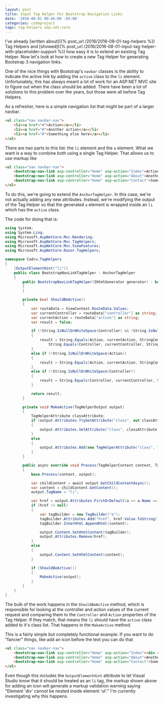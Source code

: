 ```yaml
---
layout: post
title: Input Tag Helper For Bootstrap Navigation Links
date: '2016-08-01 09:46:00 -05:00'
categories: codeproject
tags: tag-helpers asp.net-core
---
```


I've already [written about]({% post_url /2016/2016-08-01-tag-helpers %}) Tag Helpers and [showed]({% post_url /2016/2016-08-01-input-tag-helper-with-placeholder-support %}) how easy it is to extend an existing Tag Helper. Now let's look at how to create a new Tag Helper for generating Bootstrap 3 navigation links.

One of the nice things with Bootstrap's `navbar` classes is the ability to indicate the active link by adding the `active` class to the `li` element. Unfortunately, this has always meant a lot of work for an ASP.NET MVC site to figure out when the class should be added. There have been a lot of solutions to this problem over the years, but those were all before Tag Helpers.

As a refresher, here is a simple navigation list that might be part of a larger navbar.

```html
<ul class="nav navbar-nav">
    <li><a href="#">Action</a></li>
    <li><a href="#">Another action</a></li>
    <li><a href="#">Something else here</a></li>
</ul>
```

There are two parts to this list: the `li` element and the `a` element. What we want is a way to combine both using a single Tag Helper. That allows us to use markup like

```html
<ul class="nav navbar-nav">
    <bootstrap-nav-link asp-controller="Home" asp-action="Index">Action</a></bootstrap-nav-link>
    <bootstrap-nav-link asp-controller="Home" asp-action="About">Another action</bootstrap-nav-link>
    <bootstrap-nav-link asp-controller="Home" asp-action="Contact">Something else here</bootstrap-nav-link>
</ul>
```

To do this, we're going to extend the `AnchorTagHelper`. In this case, we're not actually adding any new attributes. Instead, we're modifying the output of the Tag Helper so that the generated `a` element is wrapped inside an `li` which has the `active` class.

The code for doing that is:

```csharp
using System;
using System.Linq;
using Microsoft.AspNetCore.Mvc.Rendering;
using Microsoft.AspNetCore.Mvc.TagHelpers;
using Microsoft.AspNetCore.Mvc.ViewFeatures;
using Microsoft.AspNetCore.Razor.TagHelpers;

namespace Cadru.TagHelpers
{
    [OutputElementHint("li")]
    public class BootstrapNavLinkTagHelper : AnchorTagHelper
    {
        public BootstrapNavLinkTagHelper(IHtmlGenerator generator) : base(generator)
        {
        }

        private bool ShouldBeActive()
        {
            var routeData = ViewContext.RouteData.Values;
            var currentController = routeData["controller"] as string;
            var currentAction = routeData["action"] as string;
            var result = false;

            if (!String.IsNullOrWhiteSpace(Controller) && !String.IsNullOrWhiteSpace(Action))
            {
                result = String.Equals(Action, currentAction, StringComparison.OrdinalIgnoreCase) &&
                    String.Equals(Controller, currentController, StringComparison.OrdinalIgnoreCase);
            }
            else if (!String.IsNullOrWhiteSpace(Action))
            {
                result = String.Equals(Action, currentAction, StringComparison.OrdinalIgnoreCase);
            }
            else if (!String.IsNullOrWhiteSpace(Controller))
            {
                result = String.Equals(Controller, currentController, StringComparison.OrdinalIgnoreCase);
            }

            return result;
        }

        private void MakeActive(TagHelperOutput output)
        {
            TagHelperAttribute classAttribute;
            if (output.Attributes.TryGetAttribute("class", out classAttribute))
            {
                output.Attributes.SetAttribute("class", classAttribute.Value + " active");
            }
            else
            {
                output.Attributes.Add(new TagHelperAttribute("class", "active"));
            }
        }

        public async override void Process(TagHelperContext context, TagHelperOutput output)
        {
            base.Process(context, output);

            var childContent = await output.GetChildContentAsync();
            var content = childContent.GetContent();
            output.TagName = "li";

            var href = output.Attributes.FirstOrDefault(a => a.Name == "href");
            if (href != null)
            {
                var tagBuilder = new TagBuilder("a");
                tagBuilder.Attributes.Add("href", href.Value.ToString());
                tagBuilder.InnerHtml.AppendHtml(content);

                output.Content.SetHtmlContent(tagBuilder);
                output.Attributes.Remove(href);
            }
            else
            {
                output.Content.SetHtmlContent(content);
            }

            if (ShouldBeActive())
            {
                MakeActive(output);
            }
        }
    }
}
```

The bulk of the work happens in the `ShouldBeActive` method, which is responsible for looking at the controller and action values of the current request and comparing them to the `Controller` and `Action` properties of the Tag Helper. If they match, that means the `li` should have the `active` class added to it's class list. That happens in the `MakeActive` method.

This is a fairly simple but completely functional example. If you want to do "fancier" things, like add an icon before the text you can do that 


```html
<ul class="nav navbar-nav">
    <bootstrap-nav-link asp-controller="Home" asp-action="Index"><div class="fa fa-home"></div>Action</a></bootstrap-nav-link>
    <bootstrap-nav-link asp-controller="Home" asp-action="About">Another action</bootstrap-nav-link>
    <bootstrap-nav-link asp-controller="Home" asp-action="Contact">Something else here</bootstrap-nav-link>
</ul>
```

<div class="alert alert-info">Even though this includes the <code>OutputElementHint</code> attribute to let Visual Studio know that it should be treated as an <code>li</code> tag, the markup shown above for adding an icon will generate a markup validation warning saying "Element 'div' cannot be nested inside element 'ul'." I'm currently investigating why this happens.</div>
